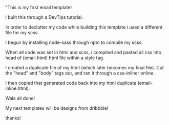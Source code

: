 "This is my first email template!

I built this through a DevTips tutorial.

In order to declutter my code while building this template i used a different file for my scss.

I begun by installing node-sass through
npm to compile my scss.

When all code was set in html and scss, i compiled and pasted all css into head of (email.html) html file
within a style tag.

I created a duplicate file of my html (which later becomes my final file). Cut the "head"
and "body" tags out, and ran it through a css-inliner online.

I then copied that generated code back into my html duplicate (email-inline.html).

Wala all done!

My next templates will be designs from dribbble!

thanks!
